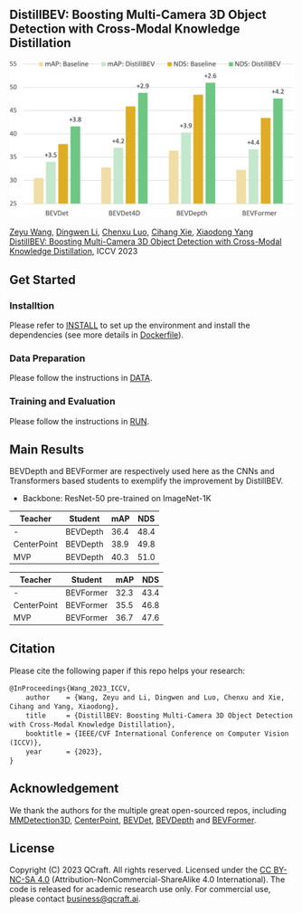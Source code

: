 ## DistillBEV: Boosting Multi-Camera 3D Object Detection with Cross-Modal Knowledge Distillation
<p align='left'>
  <img src='docs/teaser.png' width='690'/>
</p>

[Zeyu Wang](https://zw615.github.io/), [Dingwen Li](https://sites.google.com/site/dingwenli93), [Chenxu Luo](https://chenxuluo.github.io/), [Cihang Xie](https://cihangxie.github.io/), [Xiaodong Yang](https://xiaodongyang.org/) <br>
[DistillBEV: Boosting Multi-Camera 3D Object Detection with Cross-Modal Knowledge Distillation](https://arxiv.org/pdf/2309.15109.pdf), ICCV 2023 <br>

## Get Started

### Installtion
Please refer to [INSTALL](docs/INSTALL.md) to set up the environment and install the dependencies (see more details in [Dockerfile](docker/Dockerfile)).

### Data Preparation
Please follow the instructions in [DATA](docs/DATA.md).

### Training and Evaluation
Please follow the instructions in [RUN](docs/RUN.md).

## Main Results

BEVDepth and BEVFormer are respectively used here as the CNNs and Transformers based students to exemplify the improvement by DistillBEV. 

* Backbone: ResNet-50 pre-trained on ImageNet-1K 

| Teacher | Student | mAP | NDS |
| ------- | ------- | --- | --- |
| - | BEVDepth | 36.4	| 48.4 |
| CenterPoint | BEVDepth | 38.9	| 49.8 |
| MVP | BEVDepth | 40.3	| 51.0 |

| Teacher | Student | mAP | NDS |
| ------- | ------- | --- | --- |
| - | BEVFormer | 32.3 | 43.4 |
| CenterPoint | BEVFormer | 35.5 | 46.8 |
| MVP | BEVFormer | 36.7 | 47.6 |

## Citation
Please cite the following paper if this repo helps your research: <br>
```
@InProceedings{Wang_2023_ICCV,
    author    = {Wang, Zeyu and Li, Dingwen and Luo, Chenxu and Xie, Cihang and Yang, Xiaodong},
    title     = {DistillBEV: Boosting Multi-Camera 3D Object Detection with Cross-Modal Knowledge Distillation},
    booktitle = {IEEE/CVF International Conference on Computer Vision (ICCV)},
    year      = {2023},
}
```

## Acknowledgement
We thank the authors for the multiple great open-sourced repos, including [MMDetection3D](https://github.com/open-mmlab/mmdetection3d), [CenterPoint](https://github.com/tianweiy/CenterPoint), [BEVDet](https://github.com/HuangJunJie2017/BEVDet), [BEVDepth](https://github.com/Megvii-BaseDetection/BEVDepth) and [BEVFormer](https://github.com/fundamentalvision/BEVFormer).

## License
Copyright (C) 2023 QCraft. All rights reserved. Licensed under the [CC BY-NC-SA 4.0](https://creativecommons.org/licenses/by-nc-sa/4.0/legalcode) (Attribution-NonCommercial-ShareAlike 4.0 International). The code is released for academic research use only. For commercial use, please contact business@qcraft.ai.
